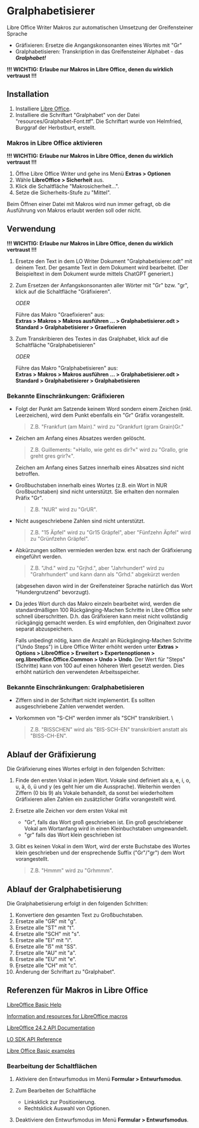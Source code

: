 # Gralphabetisierer

Libre Office Writer Makros zur automatischen Umsetzung der Greifensteiner Sprache
- Gräfixieren: Ersetze die Angangskonsonanten eines Wortes mit "Gr"
- Gralphabetisieren: Transkription in das Greifensteiner Alphabet - das **_Gralphabet!_**

**!!! WICHTIG: Erlaube nur Makros in Libre Office, denen du wirklich vertraust !!!**


## Installation

1. Installiere [Libre Office](https://www.libreoffice.org/).
2. Installiere die Schriftart "Gralphabet" von der Datei "resources/Gralphabet-Font.ttf".
   Die Schriftart wurde von Helmfried, Burggraf der Herbstburt, erstellt.


### Makros in Libre Office aktivieren

**!!! WICHTIG: Erlaube nur Makros in Libre Office, denen du wirklich vertraust !!!**

1. Öffne Libre Office Writer und gehe ins Menü **Extras > Optionen**
2. Wähle **LibreOffice > Sicherheit** aus.
3. Klick die Schaltfläche "Makrosicherheit...".
3. Setze die Sicherheits-Stufe zu "Mittel".

Beim Öffnen einer Datei mit Makros wird nun immer gefragt, ob die Ausführung von Makros erlaubt werden soll oder nicht.


## Verwendung

**!!! WICHTIG: Erlaube nur Makros in Libre Office, denen du wirklich vertraust !!!**

1. Ersetze den Text in dem LO Writer Dokument "Gralphabetisierer.odt" mit deinem Text.
   Der gesamte Text in dem Dokument wird bearbeitet.
   (Der Beispieltext in dem Dokument wurde mittels ChatGPT generiert.)

2. Zum Ersetzen der Anfangskonsonanten aller Wörter mit "Gr" bzw. "gr", klick auf die Schaltfläche "Gräfixieren".
   
   *ODER*
   
   Führe das Makro "Graefixieren" aus:\
   **Extras > Makros > Makros ausführen ... > Gralphabetisierer.odt > Standard > Gralphabetisierer > Graefixieren**

3. Zum Transkribieren des Textes in das Gralphabet, klick auf die Schaltfläche "Gralphabetisieren"
   
   *ODER*
   
   Führe das Makro "Gralphabetisieren" aus: \
   **Extras > Makros > Makros ausführen ... > Gralphabetisierer.odt > Standard > Gralphabetisierer > Gralphabetisieren**


### Bekannte Einschränkungen: Gräfixieren

- Folgt der Punkt am Satzende keinem Word sondern einem Zeichen (inkl. Leerzeichen), wird dem Punkt ebenfalls ein "Gr" Gräfix vorangestellt.

  > Z.B. "Frankfurt (am Main)." wird zu "Grankfurt (gram Grain)Gr."
  
- Zeichen am Anfang eines Absatzes werden gelöscht.

  > Z.B. Guillements: "»Hallo, wie geht es dir?«" wird zu "Grallo, grie greht gres grir?«".
  
  Zeichen am Anfang eines Satzes innerhalb eines Absatzes sind nicht betroffen.
  
- Großbuchstaben innerhalb eines Wortes (z.B. ein Wort in NUR Großbuchstaben) sind nicht unterstützt.
  Sie erhalten den normalen Präfix "Gr".
  
  > Z.B. "NUR" wird zu "GrUR".
  
- Nicht ausgeschriebene Zahlen sind nicht unterstützt.

  > Z.B. "15 Äpfel" wird zu "Gr15 Gräpfel", aber "Fünfzehn Äpfel" wird zu "Grünfzehn Gräpfel".
  
- Abkürzungen sollten vermieden werden bzw. erst nach der Gräfixierung eingeführt werden.

  > Z.B. "Jhd." wird zu "Grjhd.", aber "Jahrhundert" wird zu "Grahrhundert" und kann dann als "Grhd." abgekürzt werden 
  
  (abgesehen davon wird in der Greifensteiner Sprache natürlich das Wort "Hundergrutzend" bevorzugt).
  
- Da jedes Wort durch das Makro einzeln bearbeitet wird, werden die standardmäßigen 100 Rückgänging-Machen Schritte in Libre Office sehr schnell überschritten.
   D.h. das Gräfixieren kann meist nicht vollständig rückgängig gemacht werden.
   Es wird empfohlen, den Originaltext zuvor separat abzuspeichern.
   
   Falls unbedingt nötig, kann die Anzahl an Rückgänging-Machen Schritte ("Undo Steps") in Libre Office Writer erhöht werden unter **Extras > Options > LibreOffice > Erweitert > Expertenoptionen > org.libreoffice.Office.Common > Undo > Undo**.
   Der Wert für "Steps" (Schritte) kann von 100 auf einen höheren Wert gesetzt werden.
   Dies erhöht natürlich den verwendeten Arbeitsspeicher.


### Bekannte Einschränkungen: Gralphabetisieren

- Ziffern sind in der Schriftart nicht implementirt.
  Es sollten ausgeschriebene Zahlen verwendet werden.
  
- Vorkommen von "S-CH" werden immer als "SCH" transkribiert. \
  
  > Z.B. "BISSCHEN" wird als "BIS-SCH-EN" transkribiert anstatt als "BISS-CH-EN".


## Ablauf der Gräfixierung

Die Gräfixierung eines Wortes erfolgt in den folgenden Schritten:

1. Finde den ersten Vokal in jedem Wort.
   Vokale sind definiert als a, e, i, o, u, ä, ö, ü und y (es geht hier um die Aussprache).
   Weiterhin werden Ziffern (0 bis 9) als Vokale behandelt, da sonst bei wiederholtem Gräfixieren allen Zahlen ein zusätzlicher Gräfix vorangestellt wird.
   
2. Ersetze alle Zeichen vor dem ersten Vokal mit
   - "Gr", falls das Wort groß geschrieben ist.
     Ein groß geschriebener Vokal am Wortanfang wird in einen Kleinbuchstaben umgewandelt.
   - "gr" falls das Wort klein geschrieben ist
   
3. Gibt es keinen Vokal in dem Wort, wird der erste Buchstabe des Wortes klein geschrieben und der ensprechende Suffix ("Gr"/"gr") dem Wort vorangestellt.
   
   > Z.B. "Hmmm" wird zu "Grhmmm".


## Ablauf der Gralphabetisierung

Die Gralphabetisierung erfolgt in den folgenden Schritten:

 1. Konvertiere den gesamten Text zu Großbuchstaben.
 2. Ersetze alle "GR" mit "g".
 3. Ersetze alle "ST" mit "t".
 4. Ersetze alle "SCH" mit "s".
 5. Ersetze alle "EI" mit "i".
 6. Ersetze alle "ẞ" mit "SS".
 7. Ersetze alle "AU" mit "a".
 8. Ersetze alle "EU" mit "e".
 9. Ersetze alle "CH" mit "c".
10. Änderung der Schriftart zu "Gralphabet".


## Referenzen für Makros in Libre Office
[LibreOffice Basic Help](https://help.libreoffice.org/latest/en-US/text/sbasic/shared/main0601.html?DbPAR=BASIC)

[Information and resources for LibreOffice macros](https://wiki.documentfoundation.org/Macros)

[LibreOffice 24.2 API Documentation](https://api.libreoffice.org/)

[LO SDK API Reference](https://api.libreoffice.org/docs/idl/ref/namespacecom_1_1sun_1_1star.html)

[Libre Office Basic examples](https://api.libreoffice.org/examples/examples.html#Basic_examples)


### Bearbeitung der Schaltflächen

1. Aktiviere den Entwurfsmodus im Menü **Formular > Entwurfsmodus**.
2. Zum Bearbeiten der Schaltfläche

   - Linksklick zur Positionierung.
   - Rechtsklick Auswahl von Optionen.
   
1. Deaktiviere den Entwurfsmodus im Menü **Formular > Entwurfsmodus**.